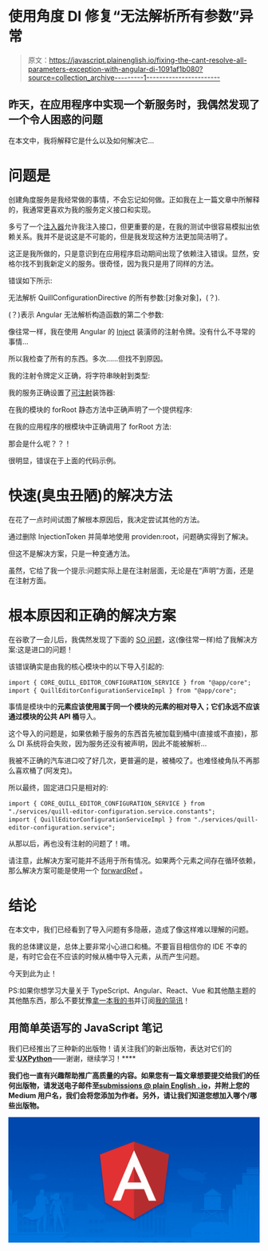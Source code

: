 # 使用角度 DI 修复“无法解析所有参数”异常

> 原文：<https://javascript.plainenglish.io/fixing-the-cant-resolve-all-parameters-exception-with-angular-di-1091af1b080?source=collection_archive---------1----------------------->

## 昨天，在应用程序中实现一个新服务时，我偶然发现了一个令人困惑的问题

在本文中，我将解释它是什么以及如何解决它…

# 问题是

创建角度服务是我经常做的事情，不会忘记如何做。正如我在上一篇文章中所解释的，我通常更喜欢为我的服务定义接口和实现。

多亏了一个[注入器](https://angular.io/api/core/InjectionToken)允许我注入接口，但更重要的是，在我的测试中很容易模拟出依赖关系。我并不是说这是不可能的，但是我发现这种方法更加简洁明了。

这正是我所做的，只是意识到在应用程序启动期间出现了依赖注入错误。显然，安格尔找不到我新定义的服务。很奇怪，因为我只是用了同样的方法。

错误如下所示:

无法解析 QuillConfigurationDirective 的所有参数:[对象对象]，(？).

(？)表示 Angular 无法解析构造函数的第二个参数:

像往常一样，我在使用 Angular 的 [Inject](https://angular.io/api/core/inject) 装潢师的注射令牌。没有什么不寻常的事情…

所以我检查了所有的东西。多次……但找不到原因。

我的注射令牌定义正确，将字符串映射到类型:

我的服务正确设置了[可注射](https://angular.io/api/core/Injectable)装饰器:

在我的模块的 forRoot 静态方法中正确声明了一个提供程序:

在我的应用程序的根模块中正确调用了 forRoot 方法:

那会是什么呢？？！

很明显，错误在于上面的代码示例。

# 快速(臭虫丑陋)的解决方法

在花了一点时间试图了解根本原因后，我决定尝试其他的方法。

通过删除 InjectionToken 并简单地使用 providen:root，问题确实得到了解决。

但这不是解决方案，只是一种变通方法。

虽然，它给了我一个提示:问题实际上是在注射层面，无论是在“声明”方面，还是在注射方面。

# 根本原因和正确的解决方案

在谷歌了一会儿后，我偶然发现了下面的 [SO 问题](https://stackoverflow.com/questions/37997824/exception-cant-resolve-all-parameters)，这(像往常一样)给了我解决方案:这是进口的问题！

该错误确实是由我的核心模块中的以下导入引起的:

```
import { CORE_QUILL_EDITOR_CONFIGURATION_SERVICE } from "@app/core";
import { QuillEditorConfigurationServiceImpl } from "@app/core";
```

事情是模块中的**元素应该使用属于同一个模块的元素的相对导入；它们永远不应该通过模块的公共 API 桶**导入。

这个导入的问题是，如果依赖于服务的东西首先被加载到桶中(直接或不直接)，那么 DI 系统将会失败，因为服务还没有被声明，因此不能被解析…

我被不正确的汽车进口咬了好几次，更普遍的是，被桶咬了。也难怪棱角队不再那么喜欢桶了(阿发克)。

所以最终，固定进口只是相对的:

```
import { CORE_QUILL_EDITOR_CONFIGURATION_SERVICE } from "./services/quill-editor-configuration.service.constants";
import { QuillEditorConfigurationServiceImpl } from "./services/quill-editor-configuration.service";
```

从那以后，再也没有注射的问题了！唷。

请注意，此解决方案可能并不适用于所有情况。如果两个元素之间存在循环依赖，那么解决方案可能是使用一个 [forwardRef](https://angular.io/api/core/forwardRef) 。

# 结论

在本文中，我们已经看到了导入问题有多隐蔽，造成了像这样难以理解的问题。

我的总体建议是，总体上要非常小心进口和桶。不要盲目相信你的 IDE 不幸的是，有时它会在不应该的时候从桶中导入元素，从而产生问题。

今天到此为止！

PS:如果你想学习大量关于 TypeScript、Angular、React、Vue 和其他酷主题的其他酷东西，那么不要犹豫[拿一本我的书](https://www.amazon.com/Learn-TypeScript-Building-Applications-understanding-ebook/dp/B081FB89BL)并订阅[我的简讯](https://mailchi.mp/fb661753d54a/developassion-newsletter)！

## **用简单英语写的 JavaScript 笔记**

我们已经推出了三种新的出版物！请关注我们的新出版物，表达对它们的爱:[](https://medium.com/ai-in-plain-english)**[**UX**](https://medium.com/ux-in-plain-english)[**Python**](https://medium.com/python-in-plain-english)**——谢谢，继续学习！****

****我们也一直有兴趣帮助推广高质量的内容。如果您有一篇文章想要提交给我们的任何出版物，请发送电子邮件至[**submissions @ plain English . io**](mailto:submissions@plainenglish.io)**，并附上您的 Medium 用户名，我们会将您添加为作者。另外，请让我们知道您想加入哪个/哪些出版物。******

******![](img/d54c503fed9baf4f4b8850d896a7cf8b.png)******